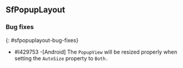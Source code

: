 ## SfPopupLayout

### Bug fixes
{: #sfpopuplayout-bug-fixes}

* \#I429753 -[Android] The `PopupView` will be resized properly when setting the `AutoSize` property to `Both.`
